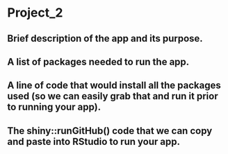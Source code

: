 # Project_2
## Brief description of the app and its purpose.
## A list of packages needed to run the app.
## A line of code that would install all the packages used (so we can easily grab that and run it prior to running your app).
## The shiny::runGitHub() code that we can copy and paste into RStudio to run your app.
